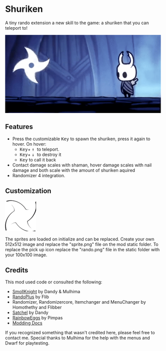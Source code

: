 # Shuriken

A tiny rando extension a new skill to the game: a shuriken that you can teleport to!

![](shu.gif)

## Features


* Press the customizable <kbd>Key</kbd> to spawn the shuriken, press it again to hover. On hover:
  * <kbd>Key</kbd>+ <kbd> ↑ </kbd> to teleport.
  * <kbd>Key</kbd>+ <kbd> ↓ </kbd> to destroy it
  * <kbd>Key</kbd> to call it back
* Contact damage scales with shaman, hover damage scales with nail damage and both scale with the amount of shuriken aquired
* Randomizer 4 integration.

## Customization
![](static/rando.png)

The sprites are loaded on initialize and can be replaced. Create your own 512x512 image and replace the "sprite.png" file on the mod static folder. To replace the pick up icon replace the "rando.png" file in the static folder with your 100x100 image. 

## Credits

This mod used code or consulted the following:
* [SmollKnight](https://github.com/PrashantMohta/Smolknight) by Dandy & Mulhima
* [RandoPlus](https://github.com/flibber-hk/HollowKnight.RandoPlus) by Flib
* Randomizer, Randomizercore, Itemchanger and MenuChanger by Homothethy and Flibber
* [Satchel](https://github.com/PrashantMohta/Satchel) by Dandy
* [RainbowEggs](https://github.com/dpinela/RainbowEggs) by Pimpas
* [Modding Docs](https://prashantmohta.github.io/ModdingDocs/)

If you recognized something that wasn't credited here, please feel free to contact me.
Special thanks to Mulhima for the help with the menus and Dwarf for playtesting.
